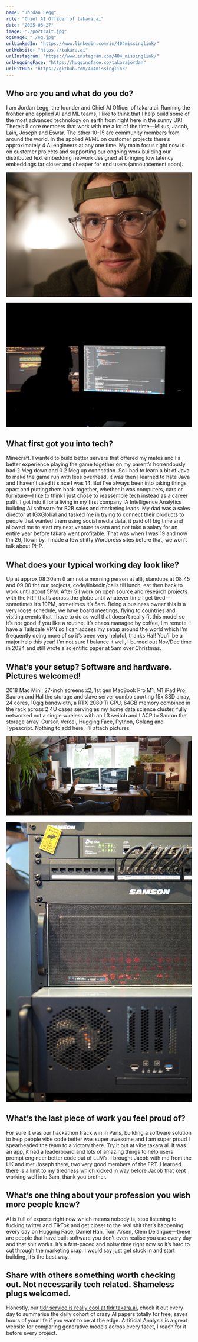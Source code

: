 ```yaml
---
name: "Jordan Legg"
role: "Chief AI Officer of takara.ai"
date: "2025-06-27"
image: "./portrait.jpg"
ogImage: "./og.jpg"
urlLinkedIn: "https://www.linkedin.com/in/404missinglink/"
urlWebsite: "https://takara.ai"
urlInstagram: "https://www.instagram.com/404_missinglink/"
urlHuggingFace: "https://huggingface.co/takarajordan"
urlGitHub: "https://github.com/404missinglink"
---
```


## Who are you and what do you do?

I am Jordan Legg, the founder and Chief AI Officer of takara.ai. Running the frontier and applied AI and ML teams, I like to think that I help build some of the most advanced technology on earth from right here in the sunny UK! There’s 5 core members that work with me a lot of the time—Mikus, Jacob, Lain, Joseph and Eswar. The other 10-15 are community members from around the world. In the applied AI/ML on customer projects there’s approximately 4 AI engineers at any one time. My main focus right now is on customer projects and supporting our ongoing work building our distributed text embedding network designed at bringing low latency embeddings far closer and cheaper for end users (announcement soon).

![Jordan Legg](portrait.jpg)

![Jordan Legg](portrait-2.jpg)

## What first got you into tech?

Minecraft. I wanted to build better servers that offered my mates and I a better experience playing the game together on my parent’s horrendously bad 2 Meg down and 0.2 Meg up connection. So I had to learn a bit of Java to make the game run with less overhead, it was then I learned to hate Java and I haven’t used it since I was 14. But I’ve always been into taking things apart and putting them back together, whether it was computers, cars or furniture—I like to think I just chose to reassemble tech instead as a career path. I got into it for a living in my first company IA Intelligence Analytics building AI software for B2B sales and marketing leads. My dad was a sales director at IGXGlobal and tasked me in trying to connect their products to people that wanted them using social media data, it paid off big time and allowed me to start my next venture takara and not take a salary for an entire year before takara went profitable. That was when I was 19 and now I’m 26, flown by. I made a few shitty Wordpress sites before that, we won’t talk about PHP.

## What does your typical working day look like?

Up at approx 08:30am (I am not a morning person at all), standups at 08:45 and 09:00 for our projects, code/linkedin/calls till lunch, eat then back to work until about 5PM. After 5 I work on open source and research projects with the FRT that’s across the globe until whatever time I get tired—sometimes it’s 10PM, sometimes it’s 5am. Being a business owner this is a very loose schedule, we have board meetings, flying to countries and visiting events that I have to do as well that doesn’t really fit this model so it’s not good if you like a routine. It’s chaos managed by coffee, I’m remote, I have a Tailscale VPN so I can access my setup around the world which I’m frequently doing more of so it’s been very helpful, thanks Hal! You’ll be a major help this year! I’m not sure I balance it well, I burned out Nov/Dec time in 2024 and still wrote a scientific paper at 5am over Christmas.

## What’s your setup? Software and hardware. Pictures welcomed!

2018 Mac Mini, 27-inch screens x2, 1st gen MacBook Pro M1, M1 iPad Pro, Sauron and Hal the storage and slave server combo sporting 15x SSD array, 24 cores, 10gig bandwidth, a RTX 2080 Ti GPU, 64GB memory combined in the rack across 2 4U cases serving as my home data science cluster, fully networked not a single wireless with an L3 switch and LACP to Sauron the storage array. Cursor, Vercel, Hugging Face, Python, Golang and Typescript. Nothing to add here, I’ll attach pictures.

![Jordan Legg](setup-1.jpg)

![Jordan Legg](setup-2.jpg)

## What’s the last piece of work you feel proud of?

For sure it was our hackathon track win in Paris, building a software solution to help people vibe code better was super awesome and I am super proud I spearheaded the team to a victory there. Try it out at vibe.takara.ai. It was an app, it had a leaderboard and lots of amazing things to help users prompt engineer better code out of LLM’s. I brought Jacob with me from the UK and met Joseph there, two very good members of the FRT. I learned there is a limit to my tiredness which kicked in way before Jacob that kept working well into 3am, thank you brother.

## What’s one thing about your profession you wish more people knew?

AI is full of experts right now which means nobody is, stop listening to fucking twitter and TikTok and get closer to the real shit that’s happening every day on Hugging Face, Daniel Han, Tom Arsen, Clem Delangue—these are people that have built software you don’t even realise you use every day and that shit works. It’s a fast-paced and noisy time right now so it’s hard to cut through the marketing crap. I would say just get stuck in and start building, it’s the best way.

## Share with others something worth checking out. Not necessarily tech related. Shameless plugs welcomed.

Honestly, our [tldr service is really cool at tldr.takara.ai](https://tldr.takara.ai/), check it out every day to summarise the daily cohort of crazy AI papers totally for free, saves hours of your life if you want to be at the edge. Artificial Analysis is a great website for comparing generative models across every facet, I reach for it before every project.
